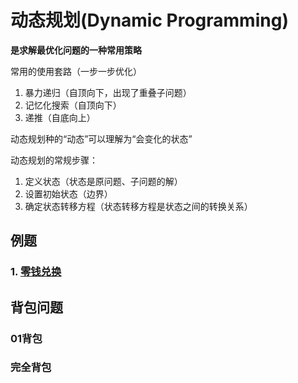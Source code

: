 # 动态规划(Dynamic Programming)
**是求解最优化问题的一种常用策略**

常用的使用套路（一步一步优化）
1. 暴力递归（自顶向下，出现了重叠子问题）
2. 记忆化搜索（自顶向下）
3. 递推（自底向上）

动态规划种的“动态”可以理解为“会变化的状态”

动态规划的常规步骤：
1. 定义状态（状态是原问题、子问题的解）
2. 设置初始状态（边界）
3. 确定状态转移方程（状态转移方程是状态之间的转换关系）

## 例题
### 1. [零钱兑换](https://leetcode.cn/problems/coin-change/description/)

## 背包问题

### 01背包



### 完全背包

